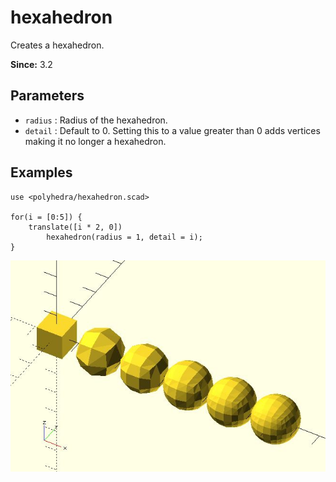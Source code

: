 # hexahedron

Creates a hexahedron.

**Since:** 3.2

## Parameters

- `radius` : Radius of the hexahedron.
- `detail` : Default to 0. Setting this to a value greater than 0 adds vertices making it no longer a hexahedron.

## Examples

	use <polyhedra/hexahedron.scad>

	for(i = [0:5]) {
		translate([i * 2, 0])
			hexahedron(radius = 1, detail = i);
	}

![hexahedron](images/lib3x-polyhedra_hexahedron-1.JPG)

